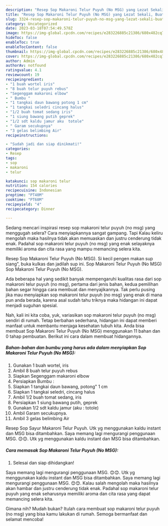 ```yaml
---
description: "Resep Sop Makaroni Telur Puyuh (No MSG) yang Lezat Sekali, Buat Buka Puasa Bikin Ngiler"
title: "Resep Sop Makaroni Telur Puyuh (No MSG) yang Lezat Sekali, Buat Buka Puasa Bikin Ngiler"
slug: 3324-resep-sop-makaroni-telur-puyuh-no-msg-yang-lezat-sekali-buat-buka-puasa-bikin-ngiler
category: Uncategorized
date: 2023-03-18T07:54:49.578Z
image: https://img-global.cpcdn.com/recipes/e283226885c21386/680x482cq70/sop-makaroni-telur-puyuh-no-msg-foto-resep-utama.jpg
hideToc: false
enableToc: true
enableTocContent: false
thumbnail: https://img-global.cpcdn.com/recipes/e283226885c21386/680x482cq70/sop-makaroni-telur-puyuh-no-msg-foto-resep-utama.jpg
cover: https://img-global.cpcdn.com/recipes/e283226885c21386/680x482cq70/sop-makaroni-telur-puyuh-no-msg-foto-resep-utama.jpg
author: Admin
authorAv: notfound
ratingvalue: 4.1
reviewcount: 19
recipeingredient:
- "1 buah wortel iris"
- "8 buah telur puyuh rebus"
- "Segenggam makaroni elbow"
- " Bumbu "
- "1 tangkai daun bawang potong 1 cm"
- "1 tangkai seledri cincang halus"
- "1/2 buah tomat sedang iris"
- "1 siung bawang putih geprek"
- "1/2 sdt kaldu jamur aku  totole"
- " Garam secukupnya"
- "3 gelas belimbing Air"
recipeinstructions:

- "Sudah jadi dan siap dinikmati!"
categories:
- Resep
tags:
- sop
- makaroni
- telur

katakunci: sop makaroni telur 
nutrition: 154 calories
recipecuisine: Indonesian
preptime: "PT40M"
cooktime: "PT60M"
recipeyield: "4"
recipecategory: Dinner

---
```



Sedang mencari inspirasi resep sop makaroni telur puyuh (no msg) yang menggugah selera? Cara menyiapkannya sangat gampang. Tapi Kalau keliru mengolah maka hasilnya tidak akan memuaskan dan justru cenderung tidak enak. Padahal sop makaroni telur puyuh (no msg) yang enak selayaknya memiliki aroma dan cita rasa yang mampu memancing selera kita.


Resep Sop Makaroni Telur Puyuh (No MSG). Si kecil pengen makan sup siang&#34;, buka kulkas dan jadilah sup ini. Sop Makaroni Telur Puyuh (No MSG) Sop Makaroni Telur Puyuh (No MSG).

Ada beberapa hal yang sedikit banyak mempengaruhi kualitas rasa dari sop makaroni telur puyuh (no msg), pertama dari jenis bahan, kedua pemilihan bahan segar hingga cara membuat dan menyajikannya. Tak perlu pusing jika mau menyiapkan sop makaroni telur puyuh (no msg) yang enak di mana pun anda berada, karena asal sudah tahu triknya maka hidangan ini dapat menjadi suguhan spesial.


Nah, kali ini kita coba, yuk, variasikan sop makaroni telur puyuh (no msg) sendiri di rumah. Tetap berbahan sederhana, hidangan ini dapat memberi manfaat untuk membantu menjaga kesehatan tubuh kita. Anda bisa membuat Sop Makaroni Telur Puyuh (No MSG) menggunakan 11 bahan dan 0 tahap pembuatan. Berikut ini cara dalam membuat hidangannya.

<!--inarticleads1-->

##### Bahan-bahan dan bumbu yang harus ada dalam menyiapkan Sop Makaroni Telur Puyuh (No MSG):

1. Gunakan 1 buah wortel, iris
1. Ambil 8 buah telur puyuh rebus
1. Siapkan Segenggam makaroni elbow
1. Persiapkan  Bumbu :
1. Siapkan 1 tangkai daun bawang, potong&#34; 1 cm
1. Siapkan 1 tangkai seledri, cincang halus
1. Ambil 1/2 buah tomat sedang, iris
1. Persiapkan 1 siung bawang putih, geprek
1. Gunakan 1/2 sdt kaldu jamur (aku : totole)
1. Ambil  Garam secukupnya.
1. Ambil 3 gelas belimbing Air


Resep Sop Sayur Makaroni Telur Puyuh. Utk yg menggunakan kaldu instant dan MSG bisa ditambahkan. Saya memang lagi mengurangi penggunaan MSG. 😊😊. Utk yg menggunakan kaldu instant dan MSG bisa ditambahkan. 

<!--inarticleads2-->

##### Cara memasak Sop Makaroni Telur Puyuh (No MSG):


1. Selesai dan siap dihidangkan!

Saya memang lagi mengurangi penggunaan MSG. 😊😊. Utk yg menggunakan kaldu instant dan MSG bisa ditambahkan. Saya memang lagi mengurangi penggunaan MSG. 😊😊. Kalau salah mengolah maka hasilnya akan hambar dan justru cenderung tidak enak. Padahal sop makaroni telur puyuh yang enak seharusnya memiliki aroma dan cita rasa yang dapat memancing selera kita. 

Gimana nih? Mudah bukan? Itulah cara membuat sop makaroni telur puyuh (no msg) yang bisa kamu lakukan di rumah. Semoga bermanfaat dan selamat mencoba!
